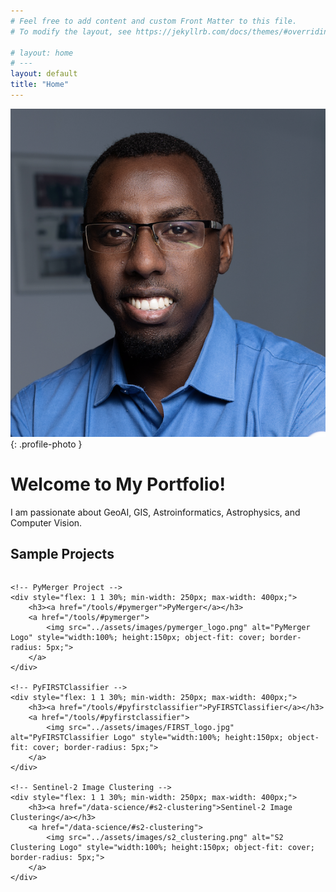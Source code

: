 ```yaml
---
# Feel free to add content and custom Front Matter to this file.
# To modify the layout, see https://jekyllrb.com/docs/themes/#overriding-theme-defaults

# layout: home
# ---
layout: default
title: "Home"
---
```


![My Photo](assets/images/photo.jpg){: .profile-photo }

# Welcome to My Portfolio!

I am passionate about GeoAI, GIS, Astroinformatics, Astrophysics, and Computer Vision.







## Sample Projects


<div style="display: flex; flex-wrap: wrap; justify-content: space-around; gap: 2%;">

    <!-- PyMerger Project -->
    <div style="flex: 1 1 30%; min-width: 250px; max-width: 400px;">
        <h3><a href="/tools/#pymerger">PyMerger</a></h3>
        <a href="/tools/#pymerger">
            <img src="../assets/images/pymerger_logo.png" alt="PyMerger Logo" style="width:100%; height:150px; object-fit: cover; border-radius: 5px;">
        </a>
    </div>

    <!-- PyFIRSTClassifier -->
    <div style="flex: 1 1 30%; min-width: 250px; max-width: 400px;">
        <h3><a href="/tools/#pyfirstclassifier">PyFIRSTClassifier</a></h3>
        <a href="/tools/#pyfirstclassifier">
            <img src="../assets/images/FIRST_logo.jpg" alt="PyFIRSTClassifier Logo" style="width:100%; height:150px; object-fit: cover; border-radius: 5px;">
        </a>
    </div>

    <!-- Sentinel-2 Image Clustering -->
    <div style="flex: 1 1 30%; min-width: 250px; max-width: 400px;">
        <h3><a href="/data-science/#s2-clustering">Sentinel-2 Image Clustering</a></h3>
        <a href="/data-science/#s2-clustering">
            <img src="../assets/images/s2_clustering.png" alt="S2 Clustering Logo" style="width:100%; height:150px; object-fit: cover; border-radius: 5px;">
        </a>
    </div>

</div>




